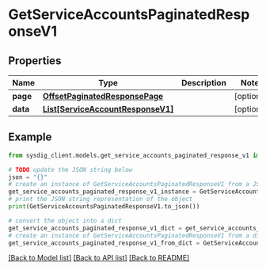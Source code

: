 # GetServiceAccountsPaginatedResponseV1


## Properties

Name | Type | Description | Notes
------------ | ------------- | ------------- | -------------
**page** | [**OffsetPaginatedResponsePage**](OffsetPaginatedResponsePage.md) |  | [optional] 
**data** | [**List[ServiceAccountResponseV1]**](ServiceAccountResponseV1.md) |  | [optional] 

## Example

```python
from sysdig_client.models.get_service_accounts_paginated_response_v1 import GetServiceAccountsPaginatedResponseV1

# TODO update the JSON string below
json = "{}"
# create an instance of GetServiceAccountsPaginatedResponseV1 from a JSON string
get_service_accounts_paginated_response_v1_instance = GetServiceAccountsPaginatedResponseV1.from_json(json)
# print the JSON string representation of the object
print(GetServiceAccountsPaginatedResponseV1.to_json())

# convert the object into a dict
get_service_accounts_paginated_response_v1_dict = get_service_accounts_paginated_response_v1_instance.to_dict()
# create an instance of GetServiceAccountsPaginatedResponseV1 from a dict
get_service_accounts_paginated_response_v1_from_dict = GetServiceAccountsPaginatedResponseV1.from_dict(get_service_accounts_paginated_response_v1_dict)
```
[[Back to Model list]](../README.md#documentation-for-models) [[Back to API list]](../README.md#documentation-for-api-endpoints) [[Back to README]](../README.md)



